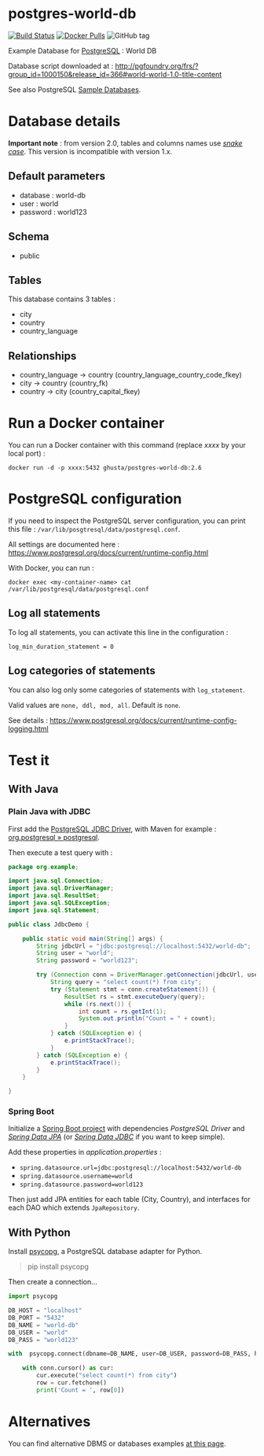 # postgres-world-db

[![Build Status](https://travis-ci.org/ghusta/docker-postgres-world-db.svg?branch=master)](https://travis-ci.org/ghusta/docker-postgres-world-db)
[![Docker Pulls](https://img.shields.io/docker/pulls/ghusta/postgres-world-db.svg)](https://hub.docker.com/r/ghusta/postgres-world-db)
![GitHub tag](https://img.shields.io/github/tag/ghusta/docker-postgres-world-db.svg)

Example Database for [PostgreSQL](https://www.postgresql.org/) : World DB

Database script downloaded at : http://pgfoundry.org/frs/?group_id=1000150&release_id=366#world-world-1.0-title-content

See also PostgreSQL [Sample Databases](https://wiki.postgresql.org/wiki/Sample_Databases).

# Database details

**Important note** : from version 2.0, tables and columns names use [_snake case_](https://en.wikipedia.org/wiki/Snake_case).
 This version is incompatible with version 1.x.

## Default parameters

- database : world-db
- user : world
- password : world123

## Schema

- public

## Tables
This database contains 3 tables :

- city
- country
- country_language

## Relationships

- country_language -> country (country_language_country_code_fkey)
- city -> country (country_fk)
- country -> city (country_capital_fkey)

# Run a Docker container

You can run a Docker container with this command (replace _xxxx_ by your local port) :

`docker run -d -p xxxx:5432 ghusta/postgres-world-db:2.6`

# PostgreSQL configuration

If you need to inspect the PostgreSQL server configuration, you can print this file : `/var/lib/posgtresql/data/postgresql.conf`.

All settings are documented here : https://www.postgresql.org/docs/current/runtime-config.html

With Docker, you can run :

`docker exec <my-container-name> cat /var/lib/postgresql/data/postgresql.conf`

## Log all statements

To log all statements, you can activate this line in the configuration :

`log_min_duration_statement = 0`

## Log categories of statements

You can also log only some categories of statements with `log_statement`.

Valid values are `none, ddl, mod, all`. Default is `none`.

See details : https://www.postgresql.org/docs/current/runtime-config-logging.html

# Test it

## With Java

### Plain Java with JDBC

First add the [PostgreSQL JDBC Driver](https://jdbc.postgresql.org/), with Maven for example : [org.postgresql » postgresql](https://mvnrepository.com/artifact/org.postgresql/postgresql).

Then execute a test query with :

```java
package org.example;

import java.sql.Connection;
import java.sql.DriverManager;
import java.sql.ResultSet;
import java.sql.SQLException;
import java.sql.Statement;

public class JdbcDemo {

    public static void main(String[] args) {
        String jdbcUrl = "jdbc:postgresql://localhost:5432/world-db";
        String user = "world";
        String password = "world123";

        try (Connection conn = DriverManager.getConnection(jdbcUrl, user, password)) {
            String query = "select count(*) from city";
            try (Statement stmt = conn.createStatement()) {
                ResultSet rs = stmt.executeQuery(query);
                while (rs.next()) {
                    int count = rs.getInt(1);
                    System.out.println("Count = " + count);
                }
            } catch (SQLException e) {
                e.printStackTrace();
            }
        } catch (SQLException e) {
            e.printStackTrace();
        }
    }

}
```

### Spring Boot

Initialize a [Spring Boot project](https://start.spring.io/) with dependencies _PostgreSQL Driver_ and [_Spring Data JPA_](https://spring.io/projects/spring-data-jpa) (or [_Spring Data JDBC_](https://spring.io/projects/spring-data-jdbc) if you want to keep simple).

Add these properties in _application.properties_ :

- `spring.datasource.url=jdbc:postgresql://localhost:5432/world-db`
- `spring.datasource.username=world`
- `spring.datasource.password=world123`

Then just add JPA entities for each table (City, Country), and interfaces for each DAO which extends `JpaRepository`.

## With Python

Install [psycopg](https://pypi.org/project/psycopg/), a PostgreSQL database adapter for Python.

> pip install psycopg

Then create a connection...

```python
import psycopg

DB_HOST = "localhost"
DB_PORT = "5432"
DB_NAME = "world-db"
DB_USER = "world"
DB_PASS = "world123"

with  psycopg.connect(dbname=DB_NAME, user=DB_USER, password=DB_PASS, host=DB_HOST, port=DB_PORT) as conn:

    with conn.cursor() as cur:
        cur.execute("select count(*) from city")
        row = cur.fetchone()
        print('Count = ', row[0])

```

# Alternatives

You can find alternative DBMS or databases examples [at this page](ALTERNATIVES.md).
